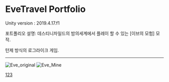  EveTravel Portfolio
==========================
<a name="top"></a>
Unity version : 2019.4.17.f1

포트폴리오 설명: 
데스티니차일드의 밤의세계에서 플레이 할 수 있는 [이브의 모험] 모작.
<p>
턴제 방식의 로그라이크 게임.
<p>
  <p>
    <p>
<hr/>

![Eve_original](https://user-images.githubusercontent.com/51247612/109377765-c4048400-7910-11eb-8cb0-3391fe3fc96a.gif)
![Eve_Mine](https://user-images.githubusercontent.com/51247612/109377930-e34fe100-7911-11eb-8398-f2a071616fdc.gif)

<a href="#top">123</a>
